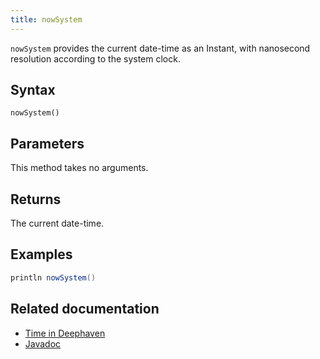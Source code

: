 ```yaml
---
title: nowSystem
---
```


`nowSystem` provides the current date-time as an Instant, with nanosecond resolution according to the system clock.

## Syntax

```
nowSystem()
```

## Parameters

This method takes no arguments.

## Returns

The current date-time.

## Examples

```groovy order=:log
println nowSystem()
```

## Related documentation

- [Time in Deephaven](../../../conceptual/time-in-deephaven.md)
- [Javadoc](https://deephaven.io/core/javadoc/io/deephaven/time/DateTimeUtils.html#nowSystem())
